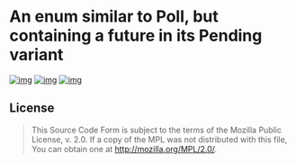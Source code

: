 # An enum similar to Poll, but containing a future in its Pending variant

[![img](https://img.shields.io/crates/l/futures-polling.svg)](https://github.com/r3v2d0g/futures-polling/blob/main/LICENSE.txt) [![img](https://img.shields.io/crates/v/futures-polling.svg)](https://crates.io/crates/futures-polling) [![img](https://docs.rs/futures-polling/badge.svg)](https://docs.rs/futures-polling)


## License

> This Source Code Form is subject to the terms of the Mozilla Public License, v. 2.0. If a copy of the MPL was not distributed with this file, You can obtain one at <http://mozilla.org/MPL/2.0/>.

